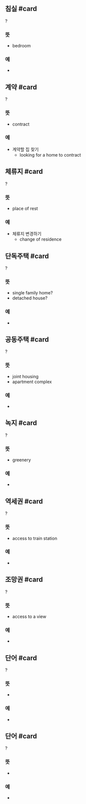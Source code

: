 ## 침실 #card
?
### 뜻
- bedroom
### 예
-

## 계약 #card
?
### 뜻
- contract
### 예
- 계약할 집 찾기
	- looking for a home to contract

## 체류지 #card
?
### 뜻
- place of rest
### 예
- 체류지 변경하기
	- change of residence

## 단독주택 #card
?
### 뜻
- single family home?
- detached house?
### 예
-

## 공동주택 #card
?
### 뜻
- joint housing
- apartment complex
### 예
-

## 녹지 #card
?
### 뜻
- greenery
### 예
-

## 역세권 #card
?
### 뜻
- access to train station
### 예
-

## 조망권 #card
?
### 뜻
- access to a view
### 예
-

## 단어 #card
?
### 뜻
-
### 예
-

## 단어 #card
?
### 뜻
-
### 예
-




